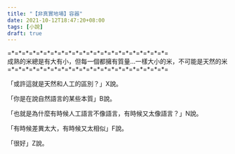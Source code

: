 ```yaml
---
title: "【非真實地場】容器"
date: 2021-10-12T18:47:20+08:00
tags: [小說]
draft: true
---
```


=\*=\*=\*=\*=\*=\*=\*=\*=\*=\*=\*=\*=\*=\*=\*=\*=\*=\*=\*=\*=\*=\*=  
成熟的米總是有大有小，但每一個都擁有質量...一樣大小的米，不可能是天然的米    
=\*=\*=\*=\*=\*=\*=\*=\*=\*=\*=\*=\*=\*=\*=\*=\*=\*=\*=\*=\*=\*=\*=  

「或許這就是天然和人工的區別？」X說。

「你是在說自然語言的某些本質」B說。  

「也就是為什麼有時候人工語言不像語言，有時候又太像語言？」N說。  

「有時候差異太大，有時候又太相似」F說。  

「很好」Z說。  